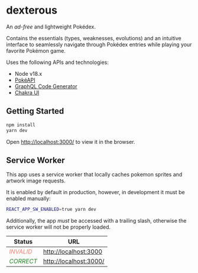 # dexterous

An _ad-free_ and lightweight Pokédex.

Contains the essentials (types, weaknesses, evolutions) and an intuitive interface to seamlessly navigate through Pokédex entries while playing your favorite Pokémon game.

Uses the following APIs and technologies:

- Node v18.x
- [PokéAPI](https://pokeapi.co/)
- [GraphQL Code Generator](https://www.graphql-code-generator.com/docs/getting-started)
- [Chakra UI](https://chakra-ui.com/getting-started)


## Getting Started

```bash
npm install
yarn dev
```

Open [http://localhost:3000/](http://localhost:3000/) to view it in the browser.


## Service Worker

This app uses a service worker that locally caches pokemon sprites and artwork image requests.

It is enabled by default in production, however, in development it must be enabled manually:

```bash
REACT_APP_SW_ENABLED=true yarn dev
```

Additionally, the app _must_ be accessed with a trailing slash, otherwise the service worker will not be properly loaded.

| Status                                            | URL                                               |
|---------------------------------------------------|---------------------------------------------------|
| <span style="color:salmon">_INVALID_</span>       | [http://localhost:3000](http://localhost:3000)    |
| <span style="color:forestgreen">_CORRECT_</span>  | [http://localhost:3000/](http://localhost:3000/)  |
